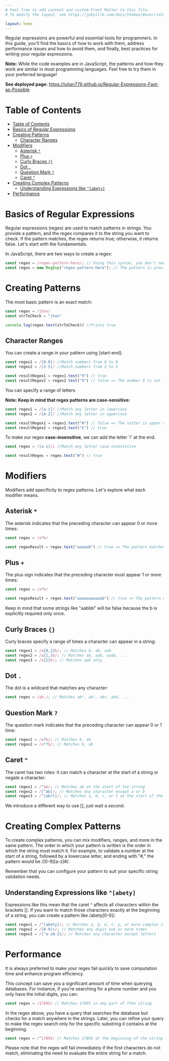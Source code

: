 ```yaml
---
# Feel free to add content and custom Front Matter to this file.
# To modify the layout, see https://jekyllrb.com/docs/themes/#overriding-theme-defaults

layout: home
---
```


Regular expressions are powerful and essential tools for programmers. In this guide, you'll find the basics of how to work with them, address performance issues and how to avoid them, and finally, best practices for writing your regular expressions.

**Note:** While the code examples are in JavaScript, the patterns and how they work are similar in most programming languages. Feel free to try them in your preferred language!

**See deployed page:** https://julian776.github.io/Regular-Expressions-Fast-as-Possible

# Table of Contents

- [Table of Contents](#table-of-contents)
- [Basics of Regular Expressions](#basics-of-regular-expressions)
- [Creating Patterns](#creating-patterns)
  - [Character Ranges](#character-ranges)
- [Modifiers](#modifiers)
  - [Asterisk `*`](#asterisk-)
  - [Plus `+`](#plus-)
  - [Curly Braces `{}`](#curly-braces-)
  - [Dot `.`](#dot-)
  - [Question Mark `?`](#question-mark-)
  - [Caret `^`](#caret-)
- [Creating Complex Patterns](#creating-complex-patterns)
  - [Understanding Expressions like `^[abety]`](#understanding-expressions-like-abety)
- [Performance](#performance)
  
# Basics of Regular Expressions

Regular expressions (regex) are used to match patterns in strings. You provide a pattern, and the regex compares it to the string you want to check. If the pattern matches, the regex returns true; otherwise, it returns false. Let's start with the fundamentals.

In JavaScript, there are two ways to create a regex:

```javascript
const regex = /regex-pattern-here/; // Using this syntax, you don't need quotes.
const regex = new RegExp("regex-pattern-here"); // The pattern is provided as a string.
```

# Creating Patterns

The most basic pattern is an exact match:

```javascript
const regex = /jhon/
const strToCheck = "jhon"

console.log(regex.test(strToCheck)) //Prints true
```

## Character Ranges

You can create a range in your pattern using [start-end]:

```javascript
const regex1 = /[0-9]/ //Match numbers from 0 to 9
const regex2 = /[2-5]/ //Match numbers from 2 to 5

const resultRegex1 = regex1.test("9") // true
const resultRegex2 = regex2.test("9") // false => The number 9 is not in range
```
You can specify a range of letters

**Note: Keep in mind that regex patterns are case-sensitive:**

```javascript
const regex1 = /[a-z]/ //Match any letter in lowercase
const regex2 = /[A-Z]/ //Match any letter in uppercase

const resultRegex1 = regex1.test("W") // false => The letter is upper case and the regex1 checks all letters lower case
const resultRegex2 = regex2.test("E") // true
```

To make our regex **case-insensitive**, we can add the letter 'i' at the end.
```javascript
const regex = /[a-z]/i //Match any letter case-insensitive

const resultRegex = regex.test("W") // true
```

# Modifiers

Modifiers add specificity to regex patterns. Let's explore what each modifier means.

## Asterisk `*`

The asterisk indicates that the preceding character can appear 0 or more times:

```javascript
const regex = /a*b/

const regexResult = regex.test("aaaaab") // true => The pattern matches b, ab, aab, aaab, ....aaaaaaaaaaaaaaaaaaab
```

## Plus `+`

The plus sign indicates that the preceding character must appear 1 or more times:

```javascript
const regex = /a*b/

const regexResult = regex.test("aaaaaaaaaaab") // true => The pattern matches ab, aab, aab, aaaab ... aaaaaaaaaaaaaaaaaaaaab
```
Keep in mind that some strings like "aabbb" will be false because the b is explicitly required only once.

## Curly Braces `{}`

Curly braces specify a range of times a character can appear in a string:

```javascript
const regex1 = /a{0,2}b/; // Matches b, ab, aab
const regex2 = /a{1,}b/; // Matches ab, aab, aaab, ...
const regex3 = /a{2}b/; // Matches aab only
```

## Dot `.`

The dot is a wildcard that matches any character:

```javascript
const regex = /ab./; // Matches ab*, ab!, abr, ab4, ...
```

## Question Mark `?`

The question mark indicates that the preceding character can appear 0 or 1 time:

```javascript
const regex1 = /a?b/; // Matches b, ab
const regex2 = /a*?b/; // Matches b, ab
```

## Caret `^`

The caret has two roles: it can match a character at the start of a string or negate a character:

```javascript
const regex1 = /^ab/; // Matches ab at the start of the string
const regex2 = /[^ab]/; // Matches any character except a or b
const regex3 = /^[abrt]/; // Matches a, b, r, or t at the start of the string
```

We introduce a different way to use \[\], just wait a second.

# Creating Complex Patterns

To create complex patterns, you can mix modifiers, ranges, and more in the same pattern. The order in which your pattern is written is the order in which the string must match it. For example, to validate a number at the start of a string, followed by a lowercase letter, and ending with "#," the pattern would be /[0-9][a-z]#/.

Remember that you can configure your pattern to suit your specific string validation needs.

## Understanding Expressions like `^[abety]`

Expressions like this mean that the caret ^ affects all characters within the brackets []. If you want to match those characters exactly at the beginning of a string, you can create a pattern like /abety[0-9]/.

```javascript
const regex1 = /^[abety]/; // Matches a, b, e, t, y, or more complex strings
const regex2 = /[0-9]+/; // Matches any digit one or more times
const regex3 = /[^a-zA-Z]/; // Matches any character except letters
```

# Performance

It is always preferred to make your regex fail quickly to save computation time and enhance program efficiency.

This concept can save you a significant amount of time when querying databases. For instance, if you're searching for a phone number and you only have the initial digits, you can:

```javascript
const regex = /17895/ // Matches 17895 in any part of fthe string
```

In the regex above, you have a query that searches the database but checks for a match anywhere in the strings. Later, you can refine your query to make the regex search only for the specific substring it contains at the beginning.

```javascript
const regex = /^17895/ // Matches 17895 at the beginning of the string
```

Please note that the regex will fail immediately if the first characters do not match, eliminating the need to evaluate the entire string for a match.
